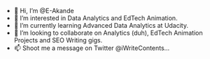 - 👋 Hi, I’m @E-Akande
- 👀 I’m interested in Data Analytics and EdTech Animation.
- 🌱 I’m currently learning Advanced Data Analytics at Udacity.
- 💞️ I’m looking to collaborate on Analytics (duh), EdTech Animation Projects and SEO Writing gigs.
- 📫 Shoot me a message on Twitter @iWriteContents... 

<!---
E-Akande/E-Akande is a ✨ special ✨ repository because its `README.md` (this file) appears on your GitHub profile.
You can click the Preview link to take a look at your changes.
--->
